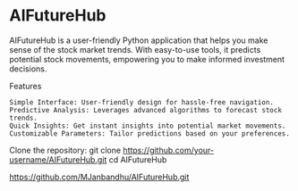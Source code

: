 # AIFutureHub
AIFutureHub is a user-friendly Python application that helps you make sense of the stock market trends. With easy-to-use tools, it predicts potential stock movements, empowering you to make informed investment decisions.

Features

    Simple Interface: User-friendly design for hassle-free navigation.
    Predictive Analysis: Leverages advanced algorithms to forecast stock trends.
    Quick Insights: Get instant insights into potential market movements.
    Customizable Parameters: Tailor predictions based on your preferences.

Clone the repository:
git clone https://github.com/your-username/AIFutureHub.git
cd AIFutureHub


https://github.com/MJanbandhu/AIFutureHub.git
